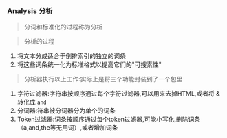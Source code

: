 ### Analysis 分析
> 分词和标准化的过程称为分析

> 分析的过程
1. 将文本分成适合于倒排索引的独立的词条 
2. 将这些词条统一化为标准格式以提高它们的"可搜索性"

> 分析器执行以上工作:实际上是将三个功能封装到了一个包里
1. 字符过滤器:字符串按顺序通过每个字符过滤器,可以用来去掉HTML,或者将 & 转化成 `and`
2. 分词器:符串被分词器分为单个的词条
3. Token过滤器:词条按顺序通过每个token过滤器,可能小写化,删除词条（a,and,the等无用词）,或者增加词条